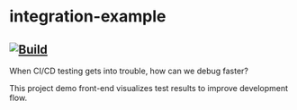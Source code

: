 # integration-example
[![Build](https://github.com/sky172839465/integration-example/actions/workflows/push.yml/badge.svg)](https://github.com/sky172839465/integration-example/actions/workflows/push.yml)
---

When CI/CD testing gets into trouble, how can we debug faster?

This project demo front-end visualizes test results to improve development flow.

